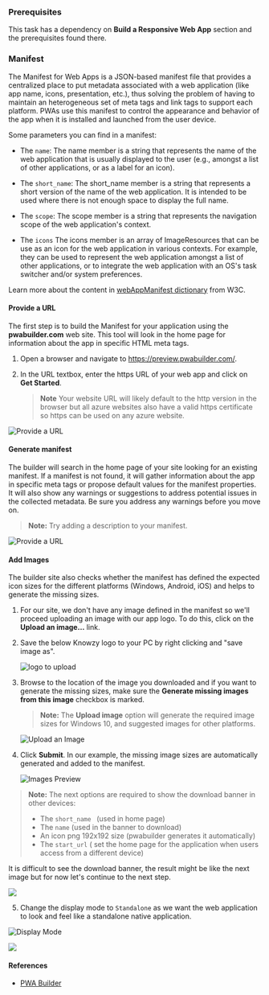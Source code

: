 ### Prerequisites

This task has a dependency on **Build a Responsive Web App** section and the prerequisites found there.

### Manifest

The Manifest for Web Apps is a JSON-based manifest file that provides a centralized place to put metadata associated with a web application (like app name, icons, presentation, etc.), thus solving the problem of having to maintain an heterogeneous set of meta tags and link tags to support each platform. PWAs use this manifest to control the appearance and behavior of the app when it is installed and launched from the user device.

Some parameters you can find in a manifest:
+ The `name`:
The name member is a string that represents the name of the web application that is usually displayed to the user (e.g., amongst a list of other applications, or as a label for an icon).

+ The `short_name`:
The short_name member is a string that represents a short version of the name of the web application. It is intended to be used where there is not enough space to display the full name.

+ The `scope`:
The scope member is a string that represents the navigation scope of the web application's context.

+ The `icons`
The icons member is an array of ImageResources that can be use as an icon for the web application in various contexts. For example, they can be used to represent the web application amongst a list of other applications, or to integrate the web application with an OS's task switcher and/or system preferences.

Learn more about the content in <a href="https://www.w3.org/TR/appmanifest/#webappmanifest-dictionary" target="_blank"> webAppManifest dictionary</a> from W3C.

#### Provide a URL

The first step is to build the Manifest for your application using the **pwabuilder.com** web site. This tool will look in the home page for information about the app in specific HTML meta tags.

1. Open a browser and navigate to <a href="https://preview.pwabuilder.com/" target="_blank">https://preview.pwabuilder.com/</a>.
2. In the URL textbox, enter the https URL of your web app and click on **Get Started**.

    > **Note** Your website URL will likely default to the http version in the browser but all azure websites also have a valid https certificate so https can be used on any azure website.

![Provide a URL](../media/Picture18.jpg)

#### Generate manifest
The builder will search in the home page of your site looking for an existing manifest. If a manifest is not found, it will gather information about the app in specific meta tags or propose default values for the manifest properties. It will also show any warnings or suggestions to address potential issues in the collected metadata. Be sure you address any warnings before you move on.

> **Note:** Try adding a description to your manifest.

![Provide a URL](../media/Picture19.jpg)

#### Add Images

The builder site also checks whether the manifest has defined the expected icon sizes for the different platforms (Windows, Android, iOS) and helps to generate the missing sizes.


1. For our site, we don't have any image defined in the manifest so we'll proceed uploading an image with our app logo. To do this, click on the **Upload an image…** link.

2. Save the below Knowzy logo to your PC by right clicking and "save image as".

    ![logo to upload](../media/Picture20.png)

3. Browse to the location of the image you downloaded and if you want to generate the missing sizes, make sure the **Generate missing images from this image** checkbox is marked.

    > **Note:** The **Upload image** option will generate the required image sizes for Windows 10, and suggested images for other platforms.

    ![Upload an Image](../media/Picture21.jpg)


4. Click **Submit**. In our example, the missing image sizes are automatically generated and added to the manifest.

    ![Images Preview](../media/Picture22.jpg)

  > **Note:** The next options are required to show the download banner in other devices:
  >+ The `short_name ` (used in home page)
  >+ The `name` (used in the banner to download)
  >+ An icon png 192x192 size (pwabuilder generates it automatically)
  >+ The `start_url` ( set the home page for the application when users access from a different device)

  It is difficult to see the download banner, the result might be like the next image but for now let's continue to the next step.

<p align="center">

![](../media/Picture22b.jpg)

</p>

5.  Change the display mode to `Standalone` as we want the web application to look and feel like a standalone native application.

![Display Mode](../media/Picture23.png)

![](../media/Picture24.jpg)

#### References

- <a href="https://preview.pwabuilder.com/" target="_blank">PWA Builder</a>
